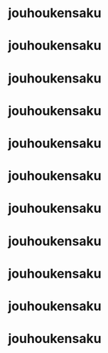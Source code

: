 # jouhoukensaku
# jouhoukensaku
# jouhoukensaku
# jouhoukensaku
# jouhoukensaku
# jouhoukensaku
# jouhoukensaku
# jouhoukensaku
# jouhoukensaku
# jouhoukensaku
# jouhoukensaku
